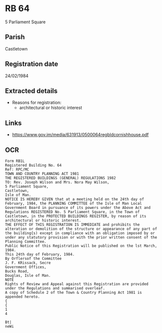 # RB 64

5 Parliament Square

## Parish
Castletown

## Registration date
24/02/1984

## Extracted details
* Reasons for registration:
  - architectural or historic interest


## Links
- https://www.gov.im/media/631913/0500064regbldcornishhouse.pdf

## OCR
```
Form RB1L
Registered Building No. 64
Ref: RPC/MC
TOWN AND COUNTRY PLANNING ACT 1981
THE REGISTERED BUILDINGS (GENERAL) REGULATIONS 1982
TO: Rev. Joseph Wilson and Mrs. Nora May Wilson,
5 Parliament Square,
Castletown,
Isle of Man.
NOTICE IS HEREBY GIVEN that at a meeting held on the 24th day of
February, 1984, the PLANNING COMMITTEE of the Isle of Man Local
Government Board in pursuance of its powers under the Above Act and
Regulations REGISTERED No. 5 Parliament Square, in the Town of
Castletown, in the PROTECTED BUILDINGS REGISTER, by reason of its
architectural or historic interest.
THE EFFECT OF THIS REGISTRATION IS IMMEDIATE and prohibits the
alteration or demolition of the structure or appearance of any part of
the building{s) except in compliance with an obligation imposed by or
under any statutory provision or with the prior written consent of the
Planning Committee.
Public Notice of this Registration will be published on the lst March,
1984.
This 24th day of February, 1984.
By Orflersof the Committee
J. F. KRissack, Secre
Government Offices,
Bucks Road,
Douglas, Isle of Man.
NOTE
Rights of Review and Appeal against this Registration are provided
under the Regulations and summarised overleaf.
A copy of Schedule 2 of the Town & Country Planning Act 1981 is
appended hereto.
{
{
1
4

Bt|
neWi
```
